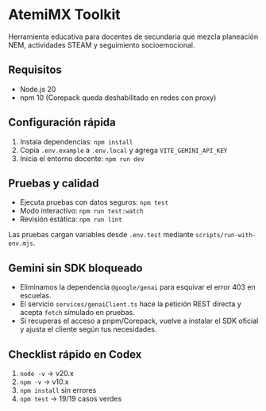 # AtemiMX Toolkit

Herramienta educativa para docentes de secundaria que mezcla planeación NEM, actividades STEAM y seguimiento socioemocional.

## Requisitos
- Node.js 20
- npm 10 (Corepack queda deshabilitado en redes con proxy)

## Configuración rápida
1. Instala dependencias: `npm install`
2. Copia `.env.example` a `.env.local` y agrega `VITE_GEMINI_API_KEY`
3. Inicia el entorno docente: `npm run dev`

## Pruebas y calidad
- Ejecuta pruebas con datos seguros: `npm test`
- Modo interactivo: `npm run test:watch`
- Revisión estática: `npm run lint`

Las pruebas cargan variables desde `.env.test` mediante `scripts/run-with-env.mjs`.

## Gemini sin SDK bloqueado
- Eliminamos la dependencia `@google/genai` para esquivar el error 403 en escuelas.
- El servicio `services/genaiClient.ts` hace la petición REST directa y acepta `fetch` simulado en pruebas.
- Si recuperas el acceso a pnpm/Corepack, vuelve a instalar el SDK oficial y ajusta el cliente según tus necesidades.

## Checklist rápido en Codex
1. `node -v` → v20.x
2. `npm -v` → v10.x
3. `npm install` sin errores
4. `npm test` → 19/19 casos verdes
